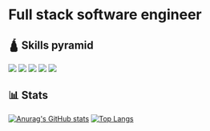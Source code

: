 # Full stack software engineer

## 🛕 Skills pyramid

<img src="https://skillicons.dev/icons?i=typescript,svelte,tailwind,go,docker,kubernetes,gitlab,graphql,grafana" />
<img src="https://skillicons.dev/icons?i=php,postgresql,react,threejs,golang" />
<img src="https://skillicons.dev/icons?i=rust,ansible,terraform" />
<img src="https://skillicons.dev/icons?i=mysql" />
<img src="https://skillicons.dev/icons?i=swift,java" />

## 📊 Stats

[![Anurag's GitHub stats](https://github-readme-stats.vercel.app/api?username=hhertout&hide_border=true&theme=tokyonight&show_icons=true&rank_icon=github)](https://github.com/anuraghazra/github-readme-stats)  [![Top Langs](https://github-readme-stats.vercel.app/api/top-langs/?username=hhertout&theme=tokyonight&hide_border=true&layout=donut&hide=scss,css,html,twig)](https://github.com/anuraghazra/github-readme-stats)

